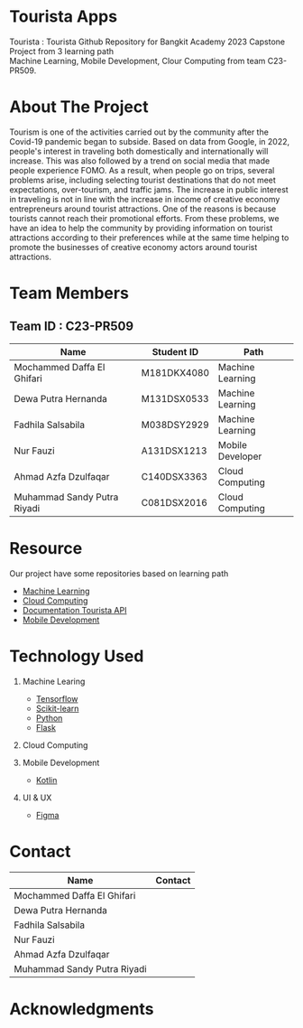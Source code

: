 # Tourista Apps
Tourista : Tourista Github Repository for Bangkit Academy 2023 Capstone Project from 3 learning path <br>
Machine Learning, Mobile Development, Clour Computing from team C23-PR509.

# About The Project
Tourism is one of the activities carried out by the community after the Covid-19 pandemic began to subside. Based on data from Google, in 2022, people's interest in traveling both domestically and internationally will increase. This was also followed by a trend on social media that made people experience FOMO. As a result, when people go on trips, several problems arise, including selecting tourist destinations that do not meet expectations, over-tourism, and traffic jams. The increase in public interest in traveling is not in line with the increase in income of creative economy entrepreneurs around tourist attractions. One of the reasons is because tourists cannot reach their promotional efforts. From these problems, we have an idea to help the community by providing information on tourist attractions according to their preferences while at the same time helping to promote the businesses of creative economy actors around tourist attractions.

# Team Members
## Team ID : C23-PR509

| Name                       | Student ID  | Path             |
|----------------------------|------------ |------------------|
| Mochammed Daffa El Ghifari | M181DKX4080 | Machine Learning |
| Dewa Putra Hernanda        | M131DSX0533 | Machine Learning |
| Fadhila Salsabila          | M038DSY2929 | Machine Learning |
| Nur Fauzi                  | A131DSX1213 | Mobile Developer |
| Ahmad Azfa Dzulfaqar       | C140DSX3363 | Cloud Computing  |
| Muhammad Sandy Putra Riyadi| C081DSX2016 | Cloud Computing  |

# Resource
Our project have some repositories based on learning path
<ul>
    <li><a href="https://github.com/Six-Kizuki-to-the-moon/Machine-Learning">Machine Learning</a></li>
    <li><a href="https://github.com/Six-Kizuki-to-the-moon/tourista-api">Cloud Computing</a></li>
    <li><a href="https://github.com/Six-Kizuki-to-the-moon/Tourista-API-Documentation">Documentation Tourista API</a></li>
    <li><a href="https://github.com/Six-Kizuki-to-the-moon/Tourista-App">Mobile Development</a></li>
</ul>

# Technology Used
1. Machine Learing
    - <a href="https://www.tensorflow.org/">Tensorflow</a>
    - <a href="https://scikit-learn.org/">Scikit-learn</a>
    - <a href="https://www.python.org/">Python</a>
    - <a href="https://flask.palletsprojects.com/">Flask</a>
2. Cloud Computing

3. Mobile Development
    - <a href="https://kotlinlang.org/">Kotlin</a>
4. UI & UX
    - <a href="https://www.figma.com/">Figma</a>

# Contact
| Name                       | Contact     |
|----------------------------|------------ |
| Mochammed Daffa El Ghifari |             |
| Dewa Putra Hernanda        |             |
| Fadhila Salsabila          |             |
| Nur Fauzi                  |             |
| Ahmad Azfa Dzulfaqar       |             |
| Muhammad Sandy Putra Riyadi|             |

# Acknowledgments
